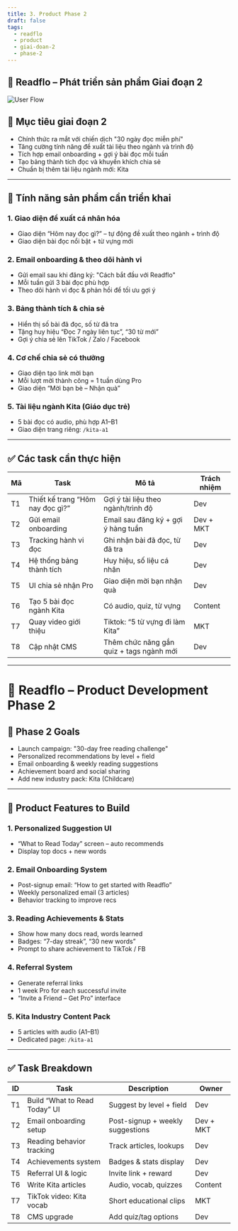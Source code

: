 ```yaml
---
title: 3. Product Phase 2
draft: false
tags:
  - readflo
  - product
  - giai-doan-2
  - phase-2
---
```


## 🚀 Readflo – Phát triển sản phẩm Giai đoạn 2

![User Flow](/readflo/8.png)

## 🎯 Mục tiêu giai đoạn 2

- Chính thức ra mắt với chiến dịch "30 ngày đọc miễn phí"
- Tăng cường tính năng đề xuất tài liệu theo ngành và trình độ
- Tích hợp email onboarding + gợi ý bài đọc mỗi tuần
- Tạo bảng thành tích đọc và khuyến khích chia sẻ
- Chuẩn bị thêm tài liệu ngành mới: Kita

---

## 🔧 Tính năng sản phẩm cần triển khai

### 1. Giao diện đề xuất cá nhân hóa

- Giao diện “Hôm nay đọc gì?” – tự động đề xuất theo ngành + trình độ
- Giao diện bài đọc nổi bật + từ vựng mới

### 2. Email onboarding & theo dõi hành vi

- Gửi email sau khi đăng ký: "Cách bắt đầu với Readflo"
- Mỗi tuần gửi 3 bài đọc phù hợp
- Theo dõi hành vi đọc & phản hồi để tối ưu gợi ý

### 3. Bảng thành tích & chia sẻ

- Hiển thị số bài đã đọc, số từ đã tra
- Tặng huy hiệu “Đọc 7 ngày liên tục”, “30 từ mới”
- Gợi ý chia sẻ lên TikTok / Zalo / Facebook

### 4. Cơ chế chia sẻ có thưởng

- Giao diện tạo link mời bạn
- Mỗi lượt mời thành công = 1 tuần dùng Pro
- Giao diện “Mời bạn bè – Nhận quà”

### 5. Tài liệu ngành Kita (Giáo dục trẻ)

- 5 bài đọc có audio, phù hợp A1–B1
- Giao diện trang riêng: `/kita-a1`

---

## ✅ Các task cần thực hiện

| Mã | Task | Mô tả | Trách nhiệm |
|----|------|------|--------------|
| T1 | Thiết kế trang “Hôm nay đọc gì?” | Gợi ý tài liệu theo ngành/trình độ | Dev |
| T2 | Gửi email onboarding | Email sau đăng ký + gợi ý hàng tuần | Dev + MKT |
| T3 | Tracking hành vi đọc | Ghi nhận bài đã đọc, từ đã tra | Dev |
| T4 | Hệ thống bảng thành tích | Huy hiệu, số liệu cá nhân | Dev |
| T5 | UI chia sẻ nhận Pro | Giao diện mời bạn nhận quà | Dev |
| T6 | Tạo 5 bài đọc ngành Kita | Có audio, quiz, từ vựng | Content |
| T7 | Quay video giới thiệu | Tiktok: “5 từ vựng đi làm Kita” | MKT |
| T8 | Cập nhật CMS | Thêm chức năng gắn quiz + tags ngành mới | Dev |

---

# 🚀 Readflo – Product Development Phase 2

## 🎯 Phase 2 Goals

- Launch campaign: "30-day free reading challenge"
- Personalized recommendations by level + field
- Email onboarding & weekly reading suggestions
- Achievement board and social sharing
- Add new industry pack: Kita (Childcare)

---

## 🔧 Product Features to Build

### 1. Personalized Suggestion UI

- “What to Read Today” screen – auto recommends
- Display top docs + new words

### 2. Email Onboarding System

- Post-signup email: “How to get started with Readflo”
- Weekly personalized email (3 articles)
- Behavior tracking to improve recs

### 3. Reading Achievements & Stats

- Show how many docs read, words learned
- Badges: “7-day streak”, “30 new words”
- Prompt to share achievement to TikTok / FB

### 4. Referral System

- Generate referral links
- 1 week Pro for each successful invite
- “Invite a Friend – Get Pro” interface

### 5. Kita Industry Content Pack

- 5 articles with audio (A1–B1)
- Dedicated page: `/kita-a1`

---

## ✅ Task Breakdown

| ID | Task | Description | Owner |
|----|------|-------------|--------|
| T1 | Build “What to Read Today” UI | Suggest by level + field | Dev |
| T2 | Email onboarding setup | Post-signup + weekly suggestions | Dev + MKT |
| T3 | Reading behavior tracking | Track articles, lookups | Dev |
| T4 | Achievements system | Badges & stats display | Dev |
| T5 | Referral UI & logic | Invite link + reward | Dev |
| T6 | Write Kita articles | Audio, vocab, quizzes | Content |
| T7 | TikTok video: Kita vocab | Short educational clips | MKT |
| T8 | CMS upgrade | Add quiz/tag options | Dev |
